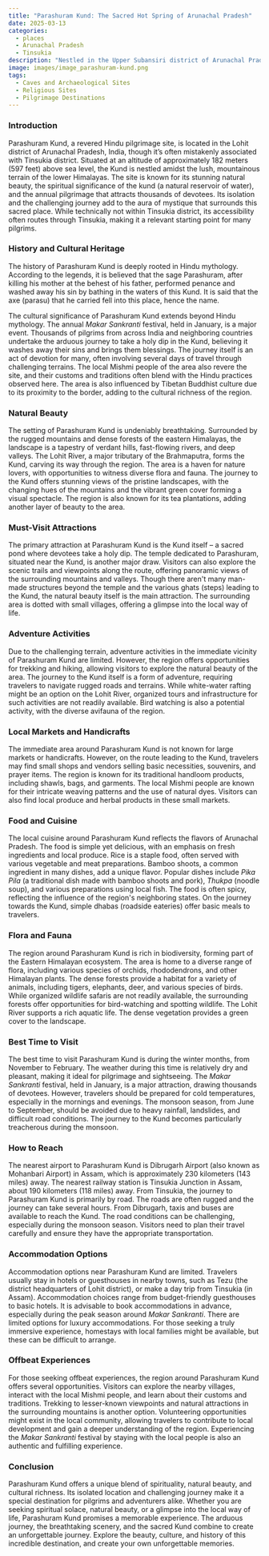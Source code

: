 ```yaml
---
title: "Parashuram Kund: The Sacred Hot Spring of Arunachal Pradesh"
date: 2025-03-13
categories:
  - places
  - Arunachal Pradesh
  - Tinsukia
description: "Nestled in the Upper Subansiri district of Arunachal Pradesh, Parashuram Kund is a revered hot spring known for its religious significance, particularly during the annual Parashuram Mela. Surrounded by picturesque mountainous terrain, this sacred site attracts pilgrims and tourists alike, offering a unique blend of spiritual and natural beauty."
image: images/image_parashuram-kund.png
tags: 
  - Caves and Archaeological Sites
  - Religious Sites
  - Pilgrimage Destinations
---
```



### **Introduction**

Parashuram Kund, a revered Hindu pilgrimage site, is located in the Lohit district of Arunachal Pradesh, India, though it’s often mistakenly associated with Tinsukia district. Situated at an altitude of approximately 182 meters (597 feet) above sea level, the Kund is nestled amidst the lush, mountainous terrain of the lower Himalayas. The site is known for its stunning natural beauty, the spiritual significance of the kund (a natural reservoir of water), and the annual pilgrimage that attracts thousands of devotees. Its isolation and the challenging journey add to the aura of mystique that surrounds this sacred place. While technically not within Tinsukia district, its accessibility often routes through Tinsukia, making it a relevant starting point for many pilgrims.

### **History and Cultural Heritage**

The history of Parashuram Kund is deeply rooted in Hindu mythology. According to the legends, it is believed that the sage Parashuram, after killing his mother at the behest of his father, performed penance and washed away his sin by bathing in the waters of this Kund. It is said that the axe (parasu) that he carried fell into this place, hence the name.

The cultural significance of Parashuram Kund extends beyond Hindu mythology. The annual *Makar Sankranti* festival, held in January, is a major event. Thousands of pilgrims from across India and neighboring countries undertake the arduous journey to take a holy dip in the Kund, believing it washes away their sins and brings them blessings. The journey itself is an act of devotion for many, often involving several days of travel through challenging terrains. The local Mishmi people of the area also revere the site, and their customs and traditions often blend with the Hindu practices observed here. The area is also influenced by Tibetan Buddhist culture due to its proximity to the border, adding to the cultural richness of the region.

###  **Natural Beauty**

The setting of Parashuram Kund is undeniably breathtaking. Surrounded by the rugged mountains and dense forests of the eastern Himalayas, the landscape is a tapestry of verdant hills, fast-flowing rivers, and deep valleys. The Lohit River, a major tributary of the Brahmaputra, forms the Kund, carving its way through the region. The area is a haven for nature lovers, with opportunities to witness diverse flora and fauna. The journey to the Kund offers stunning views of the pristine landscapes, with the changing hues of the mountains and the vibrant green cover forming a visual spectacle. The region is also known for its tea plantations, adding another layer of beauty to the area.



### **Must-Visit Attractions**

The primary attraction at Parashuram Kund is the Kund itself – a sacred pond where devotees take a holy dip. The temple dedicated to Parashuram, situated near the Kund, is another major draw. Visitors can also explore the scenic trails and viewpoints along the route, offering panoramic views of the surrounding mountains and valleys. Though there aren't many man-made structures beyond the temple and the various ghats (steps) leading to the Kund, the natural beauty itself is the main attraction. The surrounding area is dotted with small villages, offering a glimpse into the local way of life.



### **Adventure Activities**

Due to the challenging terrain, adventure activities in the immediate vicinity of Parashuram Kund are limited. However, the region offers opportunities for trekking and hiking, allowing visitors to explore the natural beauty of the area. The journey to the Kund itself is a form of adventure, requiring travelers to navigate rugged roads and terrains. While white-water rafting might be an option on the Lohit River, organized tours and infrastructure for such activities are not readily available. Bird watching is also a potential activity, with the diverse avifauna of the region.



### **Local Markets and Handicrafts**

The immediate area around Parashuram Kund is not known for large markets or handicrafts. However, on the route leading to the Kund, travelers may find small shops and vendors selling basic necessities, souvenirs, and prayer items. The region is known for its traditional handloom products, including shawls, bags, and garments. The local Mishmi people are known for their intricate weaving patterns and the use of natural dyes. Visitors can also find local produce and herbal products in these small markets.



### **Food and Cuisine**

The local cuisine around Parashuram Kund reflects the flavors of Arunachal Pradesh. The food is simple yet delicious, with an emphasis on fresh ingredients and local produce. Rice is a staple food, often served with various vegetable and meat preparations. Bamboo shoots, a common ingredient in many dishes, add a unique flavor. Popular dishes include *Pika Pila* (a traditional dish made with bamboo shoots and pork), *Thukpa* (noodle soup), and various preparations using local fish. The food is often spicy, reflecting the influence of the region's neighboring states. On the journey towards the Kund, simple dhabas (roadside eateries) offer basic meals to travelers.



### **Flora and Fauna**

The region around Parashuram Kund is rich in biodiversity, forming part of the Eastern Himalayan ecosystem. The area is home to a diverse range of flora, including various species of orchids, rhododendrons, and other Himalayan plants. The dense forests provide a habitat for a variety of animals, including tigers, elephants, deer, and various species of birds. While organized wildlife safaris are not readily available, the surrounding forests offer opportunities for bird-watching and spotting wildlife. The Lohit River supports a rich aquatic life. The dense vegetation provides a green cover to the landscape.



### **Best Time to Visit**

The best time to visit Parashuram Kund is during the winter months, from November to February. The weather during this time is relatively dry and pleasant, making it ideal for pilgrimage and sightseeing. The *Makar Sankranti* festival, held in January, is a major attraction, drawing thousands of devotees. However, travelers should be prepared for cold temperatures, especially in the mornings and evenings. The monsoon season, from June to September, should be avoided due to heavy rainfall, landslides, and difficult road conditions. The journey to the Kund becomes particularly treacherous during the monsoon.

### **How to Reach**

The nearest airport to Parashuram Kund is Dibrugarh Airport (also known as Mohanbari Airport) in Assam, which is approximately 230 kilometers (143 miles) away. The nearest railway station is Tinsukia Junction in Assam, about 190 kilometers (118 miles) away. From Tinsukia, the journey to Parashuram Kund is primarily by road. The roads are often rugged and the journey can take several hours. From Dibrugarh, taxis and buses are available to reach the Kund. The road conditions can be challenging, especially during the monsoon season. Visitors need to plan their travel carefully and ensure they have the appropriate transportation.

### **Accommodation Options**

Accommodation options near Parashuram Kund are limited. Travelers usually stay in hotels or guesthouses in nearby towns, such as Tezu (the district headquarters of Lohit district), or make a day trip from Tinsukia (in Assam). Accommodation choices range from budget-friendly guesthouses to basic hotels. It is advisable to book accommodations in advance, especially during the peak season around *Makar Sankranti*. There are limited options for luxury accommodations. For those seeking a truly immersive experience, homestays with local families might be available, but these can be difficult to arrange.

### **Offbeat Experiences**

For those seeking offbeat experiences, the region around Parashuram Kund offers several opportunities. Visitors can explore the nearby villages, interact with the local Mishmi people, and learn about their customs and traditions. Trekking to lesser-known viewpoints and natural attractions in the surrounding mountains is another option. Volunteering opportunities might exist in the local community, allowing travelers to contribute to local development and gain a deeper understanding of the region. Experiencing the *Makar Sankranti* festival by staying with the local people is also an authentic and fulfilling experience.



### **Conclusion**

Parashuram Kund offers a unique blend of spirituality, natural beauty, and cultural richness. Its isolated location and challenging journey make it a special destination for pilgrims and adventurers alike. Whether you are seeking spiritual solace, natural beauty, or a glimpse into the local way of life, Parashuram Kund promises a memorable experience. The arduous journey, the breathtaking scenery, and the sacred Kund combine to create an unforgettable journey. Explore the beauty, culture, and history of this incredible destination, and create your own unforgettable memories.


